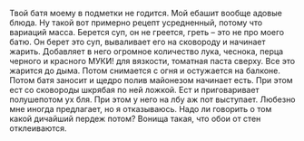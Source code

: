 Твой батя моему в подметки не годится. Мой ебашит вообще адовые блюда. Ну такой вот примерно рецепт усредненный, потому что вариаций масса. Берется суп, он не греется, греть – это не про моего батю. Он берет это суп, вываливает его на сковороду и начинает жарить. Добавляет в него огромное количество лука, чеснока, перца черного и красного МУКИ! для вязкости, томатная паста сверху. Все это жарится до дыма. Потом снимается с огня и остужается на балконе. Потом батя заносит и щедро полив майонезом начинает есть. При этом ест со сковороды шкрябая по ней ложкой. Ест и приговаривает полушепотом ух бля. При этом у него на лбу аж пот выступает. Любезно мне иногда предлагает, но я отказываюсь. Надо ли говорить о том какой дичайший пердеж потом? Вонища такая, что обои от стен отклеиваются.
